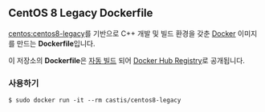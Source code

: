 ## CentOS 8 Legacy Dockerfile

[centos:centos8-legacy](https://registry.hub.docker.com/_/centos/)를 기반으로 C++ 개발 및 빌드 환경을 갖춘 [Docker](https://www.docker.com/) 이미지를 만드는 **Dockerfile**입니다.

이 저장소의 **Dockerfile**은 [자동 빌드](https://registry.hub.docker.com/u/castis/centos8-legacy/) 되어 [Docker Hub Registry](https://registry.hub.docker.com/)로 공개됩니다.


### 사용하기

```
$ sudo docker run -it --rm castis/centos8-legacy
```
